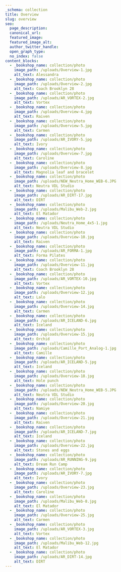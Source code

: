 ```yaml
---
_schema: collection
title: Overview
slug: overview
seo:
  page_description:
  canonical_url:
  featured_image:
  featured_image_alt:
  author_twitter_handle:
  open_graph_type:
  no_index: false
content_blocks:
  - _bookshop_name: collection/photo
    image_path: /uploads/Overview-1.jpg
    alt_text: Alessandra
  - _bookshop_name: collection/photo
    image_path: /uploads/Overview-2.jpg
    alt_text: Coach Brooklyn 28
  - _bookshop_name: collection/photo
    image_path: /uploads/AR_VORTEX-2.jpg
    alt_text: Vortex
  - _bookshop_name: collection/photo
    image_path: /uploads/Overview-4.jpg
    alt_text: Raiven
  - _bookshop_name: collection/photo
    image_path: /uploads/Overview-5.jpg
    alt_text: Carmen
  - _bookshop_name: collection/photo
    image_path: /uploads/AR_IVORY-5.jpg
    alt_text: Ivory
  - _bookshop_name: collection/photo
    image_path: /uploads/Overview-7.jpg
    alt_text: Caroline
  - _bookshop_name: collection/photo
    image_path: /uploads/Overview-8.jpg
    alt_text: Magnolia leaf and bracelet
  - _bookshop_name: collection/photo
    image_path: /uploads/NEW_Neutra_Home_WEB-6.JPG
    alt_text: Neutra VDL Studio
  - _bookshop_name: collection/photo
    image_path: /uploads/AR_DIRT-17.jpg
    alt_text: DIRT
  - _bookshop_name: collection/photo
    image_path: /uploads/Malibu_Web-2.jpg
    alt_text: El Matador
  - _bookshop_name: collection/photo
    image_path: /uploads/Neutra_Home_4x5-1.jpg
    alt_text: Neutra VDL Studio
  - _bookshop_name: collection/photo
    image_path: /uploads/Overview-10.jpg
    alt_text: Raiven
  - _bookshop_name: collection/photo
    image_path: /uploads/AR_FORMA-1.jpg
    alt_text: Forma Pilates
  - _bookshop_name: collection/photo
    image_path: /uploads/Overview-11.jpg
    alt_text: Coach Brooklyn 28
  - _bookshop_name: collection/photo
    image_path: /uploads/AR_VORTEX-10.jpg
    alt_text: Vortex
  - _bookshop_name: collection/photo
    image_path: /uploads/Overview-12.jpg
    alt_text: Lalo
  - _bookshop_name: collection/photo
    image_path: /uploads/Overview-14.jpg
    alt_text: Carmen
  - _bookshop_name: collection/photo
    image_path: /uploads/AR_ICELAND-6.jpg
    alt_text: Iceland
  - _bookshop_name: collection/photo
    image_path: /uploads/Overview-15.jpg
    alt_text: Orchid
  - _bookshop_name: collection/photo
    image_path: /uploads/Camille_Port_Analog-1.jpg
    alt_text: Camille
  - _bookshop_name: collection/photo
    image_path: /uploads/AR_ICELAND-5.jpg
    alt_text: Iceland
  - _bookshop_name: collection/photo
    image_path: /uploads/Overview-18.jpg
    alt_text: Hole punch
  - _bookshop_name: collection/photo
    image_path: /uploads/NEW_Neutra_Home_WEB-5.JPG
    alt_text: Neutra VDL Studio
  - _bookshop_name: collection/photo
    image_path: /uploads/Overview-20.jpg
    alt_text: Namiye
  - _bookshop_name: collection/photo
    image_path: /uploads/Overview-21.jpg
    alt_text: Raiven
  - _bookshop_name: collection/photo
    image_path: /uploads/AR_ICELAND-7.jpg
    alt_text: Iceland
  - _bookshop_name: collection/photo
    image_path: /uploads/Overview-22.jpg
    alt_text: Stones and eggs
  - _bookshop_name: collection/photo
    image_path: /uploads/AR_RUNNING-9.jpg
    alt_text: Dream Run Camp
  - _bookshop_name: collection/photo
    image_path: /uploads/AR_IVORY-7.jpg
    alt_text: Ivory
  - _bookshop_name: collection/photo
    image_path: /uploads/Overview-23.jpg
    alt_text: Caroline
  - _bookshop_name: collection/photo
    image_path: /uploads/Malibu_Web-8.jpg
    alt_text: El Matador
  - _bookshop_name: collection/photo
    image_path: /uploads/Overview-25.jpg
    alt_text: Carmen
  - _bookshop_name: collection/photo
    image_path: /uploads/AR_VORTEX-3.jpg
    alt_text: Vortex
  - _bookshop_name: collection/photo
    image_path: /uploads/Malibu_Web-12.jpg
    alt_text: El Matador
  - _bookshop_name: collection/photo
    image_path: /uploads/AR_DIRT-14.jpg
    alt_text: DIRT
---
```

